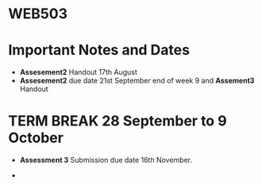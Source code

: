 # WEB503
# Important Notes and Dates



* **Assesement2**  Handout 17th August
* **Assesement2**  due date 21st September end of week 9 and **Assement3**  Handout



# TERM BREAK 28 September to 9 October



* **Assessment 3** Submission due date 16th November.

* 
